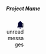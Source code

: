 

<div class="card home-div">
    <div class="card-body card-body-c">
    <div style="width:90%;">
        <div>
        <h5 class="card-title card-header-c">Project Name </h5>
        </div>
    </div>
    <div style="width:10%; text-align: right;">
        <div>
        <svg xmlns="http://www.w3.org/2000/svg" height="24" width="24" fill="#000332"><path d="M5 19q-.425 0-.713-.288Q4 18.425 4 18t.287-.712Q4.575 17 5 17h1v-7q0-2.075 1.25-3.688Q8.5 4.7 10.5 4.2v-.7q0-.625.438-1.062Q11.375 2 12 2t1.062.438q.438.437.438 1.062v.7q2 .5 3.25 2.112Q18 7.925 18 10v7h1q.425 0 .712.288.288.287.288.712t-.288.712Q19.425 19 19 19Zm7 3q-.825 0-1.412-.587Q10 20.825 10 20h4q0 .825-.587 1.413Q12.825 22 12 22Z"/></svg>
        </div>
        <div style="position:relative; top: -19px; left: -3px">
        <span class="position-absolute top-0 start-100 translate-middle badge rounded-pill bg-danger">
            1
            <span class="visually-hidden">unread messages</span>
        </span>
        </div>
    </div>
    </div>
</div>